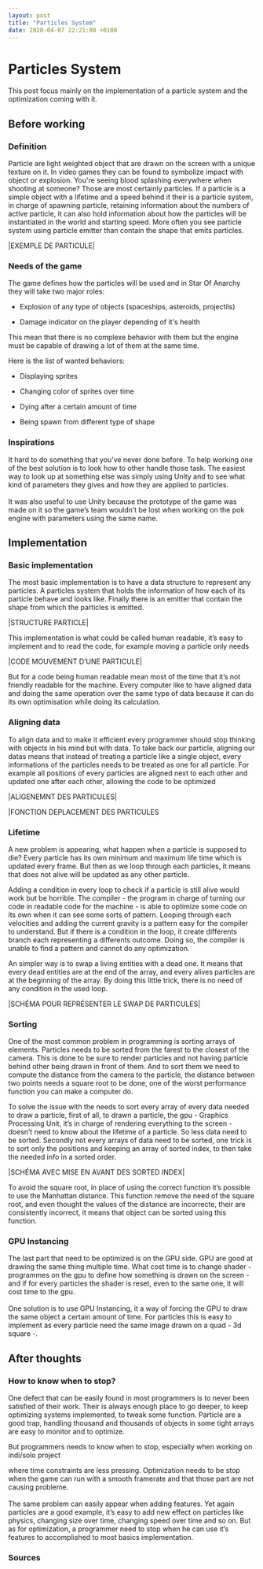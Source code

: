 ```yaml
---
layout: post
title: "Particles System"
date: 2020-04-07 22:21:00 +0100
---
```


# Particles System

This post focus mainly on the implementation of a particle system and the optimization coming with it.


## Before working


### Definition

Particle are light weighted object that are drawn on the screen with a unique texture on it. In video games they can be found to symbolize impact with object or explosion. You're seeing blood splashing everywhere when shooting at someone? Those are most certainly particles. If a particle is a simple object with a lifetime and a speed behind it their is a particle system, in charge of spawning particle, retaining information about the numbers of active particle, it can also hold information about how the particles will be instantiated in the world and starting speed. More often you see particle system using particle emitter than contain the shape that emits particles.

|EXEMPLE DE PARTICULE|


### Needs of the game

The game defines how the particles will be used and in Star Of Anarchy they will take two major roles:

- Explosion of any type of objects (spaceships, asteroids, projectils)

- Damage indicator on the player depending of it's health

This mean that there is no complexe behavior with them but the engine must be capable of drawing a lot of them at the same time.

Here is the list of wanted behaviors:

- Displaying sprites

- Changing color of sprites over time

- Dying after a certain amount of time

- Being spawn from different type of shape


### Inspirations

It hard to do something that you’ve never done before. To help working one of the best solution is to look how to other handle those task. The easiest way to look up at something else was simply using Unity and to see what kind of parameters they gives and how they are applied to particles.  \
 \
It was also useful to use Unity because the prototype of the game was made on it so the game’s team wouldn’t be lost when working on the pok engine with parameters using the same name.


## Implementation


### Basic implementation

The most basic implementation is to have a data structure to represent any particles. A particles system that holds the information of how each of its particle behave and looks like. Finally there is an emitter that contain the shape from which the particles is emitted.

|STRUCTURE PARTICLE| 

This implementation is what could be called human readable, it’s easy to implement and to read the code, for example moving a particle only needs

|CODE MOUVEMENT D’UNE PARTICULE|

But for a code being human readable mean most of the time that it’s not friendly readable for the machine. Every computer like to have aligned data and doing the same operation over the same type of data because it can do its own optimisation while doing its calculation.


### Aligning data

To align data and to make it efficient every programmer should stop thinking with objects in his mind but with data. To take back our particle, aligning our datas means that instead of treating a particle like a single object, every informations of the particles needs to be treated as one for all particle. For example all positions of every particles are aligned next to each other and updated one after each other, allowing the code to be optimized

|ALIGENEMNT DES PARTICULES|

|FONCTION DEPLACEMENT DES PARTICULES


### Lifetime

A new problem is appearing, what happen when a particle is supposed to die? Every particle has its own minimum and maximum life time which is updated every frame. But then as we loop through each particles, it means that does not alive will be updated as any other particle. 

Adding a condition in every loop to check if a particle is still alive would work but be horrible. The compiler - the program in charge of turning our code in readable code for the machine - is able to optimize some code on its own when it can see some sorts of pattern. Looping through each velocities and adding the current gravity is a pattern easy for the compiler to understand. But if there is a condition in the loop, it create differents branch each representing a differents outcome. Doing so, the compiler is unable to find a pattern and cannot do any optimization.

An simpler way is to swap a living entities with a dead one. It means that every dead entities are at the end of the array, and every alives particles are at the beginning of the array. By doing this little trick, there is no need of any condition in the used loop.

|SCHÉMA POUR REPRÉSENTER LE SWAP DE PARTICULES|


### Sorting

One of the most common problem in programming is sorting arrays of elements. Particles needs to be sorted from the farest to the closest of the camera. This is done to be sure to render particles and not having particle behind other being drawn in front of them. And to sort them we need to compute the distance from the camera to the particle, the distance between two points needs a square root to be done, one of the worst performance function you can make a computer do.

To solve the issue with the needs to sort every array of every data needed to draw a particle, first of all, to drawn a particle, the gpu - Graphics Processing Unit, it’s in charge of rendering everything to the screen - doesn’t need to know about the lifetime of a particle.  So less data need to be sorted. Secondly not every arrays of data need to be sorted, one trick is to sort only the positions and keeping an array of sorted index, to then take the needed info in a sorted order.

|SCHÉMA AVEC MISE EN AVANT DES SORTED INDEX|

To avoid the square root, in place of using the correct function it’s possible to use the Manhattan distance. This function remove the need of the square root, and even thought the values of the distance are incorrecte, their are consistently incorrect, it means that object can be sorted using this function.


### GPU Instancing

The last part that need to be optimized is on the GPU side. GPU are good at drawing the same thing multiple time. What cost time is to change shader - programmes on the gpu to define how something is drawn on the screen - and if for every particles the shader is reset, even to the same one, it will cost time to the gpu.  \
 \
One solution is to use GPU Instancing, it a way of forcing the GPU to draw the same object a certain amount of time. For particles this is easy to implement as every particle need the same image drawn on a quad - 3d square -. 


## After thoughts


### How to know when to stop?

One defect that can be easily found in most programmers is to never been satisfied of their work. Their is always enough place to go deeper, to keep optimizing systems implemented, to tweak some function. Particle are a good trap, handling thousand and thousands of objects in some tight arrays are easy to monitor and to optimize.

But programmers needs to know when to stop, especially when working on indi/solo project 

where time constraints are less pressing. Optimization needs to be stop when the game can run with a smooth framerate and that those part are not causing probleme.  \
 \
The same problem can easily appear when adding features. Yet again particles are a good example, it’s easy to add new effect on particles like physics, changing size over time, changing speed over time and so on. But as for optimization, a programmer need to stop when he can use it’s features to accomplished to most basics implementation.


### Sources


